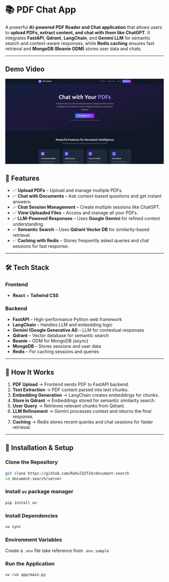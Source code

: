 # 📚 PDF Chat App

A powerful **AI-powered PDF Reader and Chat application** that allows users to **upload PDFs, extract content, and chat with them like ChatGPT**. It integrates **FastAPI**, **Qdrant**, **LangChain**, and **Gemini LLM** for semantic search and context-aware responses, while **Redis caching** ensures fast retrieval and **MongoDB (Beanie ODM)** stores user data and chats.

---

## Demo Video
[![Watch the video](/demo/cover.png)](https://drive.google.com/file/d/1PXVuuEgv2Zpym2RDDykjeo9Q845mAfxN/view?usp=sharing)

## 🚀 Features

- ✅ **Upload PDFs** – Upload and manage multiple PDFs.  
- ✅ **Chat with Documents** – Ask context-based questions and get instant answers.  
- ✅ **Chat Session Management** – Create multiple sessions like ChatGPT.  
- ✅ **View Uploaded Files** – Access and manage all your PDFs.  
- ✅ **LLM-Powered Responses** – Uses **Google Gemini** for refined context understanding.  
- ✅ **Semantic Search** – Uses **Qdrant Vector DB** for similarity-based retrieval.  
- ✅ **Caching with Redis** – Stores frequently asked queries and chat sessions for fast response.  

---

## 🛠 Tech Stack

### **Frontend**
- **React** + **Tailwind CSS**

### **Backend**
- **FastAPI** – High-performance Python web framework  
- **LangChain** – Handles LLM and embedding logic  
- **Gemini (Google Generative AI)** – LLM for contextual responses  
- **Qdrant** – Vector database for semantic search  
- **Beanie** – ODM for MongoDB (async)  
- **MongoDB** – Stores sessions and user data  
- **Redis** – For caching sessions and queries  

---

## 📂 How It Works

1. **PDF Upload** → Frontend sends PDF to FastAPI backend.  
2. **Text Extraction** → PDF content parsed into text chunks.  
3. **Embedding Generation** → LangChain creates embeddings for chunks.  
4. **Store in Qdrant** → Embeddings stored for semantic similarity search.  
5. **User Query** → Retrieves relevant chunks from Qdrant.  
6. **LLM Refinement** → Gemini processes context and returns the final response.  
7. **Caching** → Redis stores recent queries and chat sessions for faster retrieval.  

---

## 🔧 Installation & Setup

### **Clone the Repository**
```bash
git clone https://github.com/RahulGIT24/document-search
cd document-search/server
```
### **Install `uv` package manager**
```bash
pip install uv
```
### **Install Dependencies**
```bash
uv sync
```
### **Environment Variables**
Create a `.env` file take reference from `.env.sample`

### **Run the Application**
```bash
uv run app/main.py
```